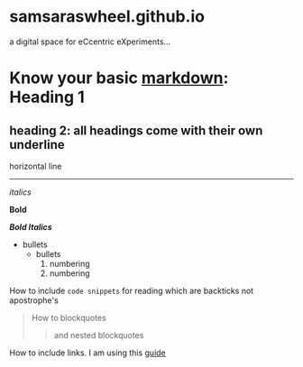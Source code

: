 # samsaraswheel.github.io
a digital space for eCcentric eXperiments...




# Know your basic [markdown](https://help.github.com/en/github/writing-on-github/basic-writing-and-formatting-syntax): Heading 1

## heading 2: all headings come with their own underline

horizontal line

---

*italics*

**Bold**

***Bold Italics***

* bullets
  * bullets
     1. numbering
     2. numbering

How to include `code snippets` for reading which are backticks not apostrophe's

> How to blockquotes
>> and nested blockquotes

How to include links. I am using this [guide](https://dannguyen.github.io/github-for-portfolios/index.html)


